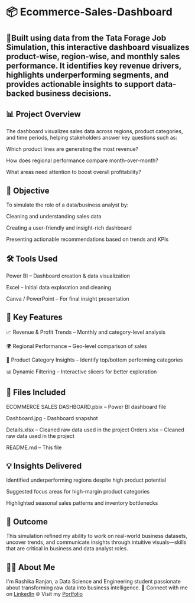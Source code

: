 # 📦 Ecommerce-Sales-Dashboard
## 📌Built using data from the Tata Forage Job Simulation, this interactive dashboard visualizes product-wise, region-wise, and monthly sales performance. It identifies key revenue drivers, highlights underperforming segments, and provides actionable insights to support data-backed business decisions.

## 📊 Project Overview
The dashboard visualizes sales data across regions, product categories, and time periods, helping stakeholders answer key questions such as:

Which product lines are generating the most revenue?

How does regional performance compare month-over-month?

What areas need attention to boost overall profitability?

## 🧠 Objective
To simulate the role of a data/business analyst by:

Cleaning and understanding sales data

Creating a user-friendly and insight-rich dashboard

Presenting actionable recommendations based on trends and KPIs

## 🛠️ Tools Used
Power BI – Dashboard creation & data visualization

Excel – Initial data exploration and cleaning

Canva / PowerPoint – For final insight presentation

## 📌 Key Features
📈 Revenue & Profit Trends – Monthly and category-level analysis

🌍 Regional Performance – Geo-level comparison of sales

🧺 Product Category Insights – Identify top/bottom performing categories

📊 Dynamic Filtering – Interactive slicers for better exploration

## 📁 Files Included

ECOMMERCE SALES DASHBOARD.pbix – Power BI dashboard file

Dashboard.jpg - Dashboard snapshot

Details.xlsx – Cleaned raw data used in the project
Orders.xlsx – Cleaned raw data used in the project

README.md – This file

## 💡 Insights Delivered
Identified underperforming regions despite high product potential

Suggested focus areas for high-margin product categories

Highlighted seasonal sales patterns and inventory bottlenecks

## 🎯 Outcome
This simulation refined my ability to work on real-world business datasets, uncover trends, and communicate insights through intuitive visuals—skills that are critical in business and data analyst roles.

## 🙋‍♀️ About Me
I'm Rashika Ranjan, a Data Science and Engineering student passionate about transforming raw data into business intelligence.
📎 Connect with me on [LinkedIn](https://www.linkedin.com/in/rashika-ranjan-740193220 )
🌐 Visit my [Portfolio]()

